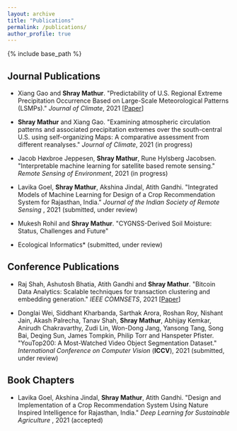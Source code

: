 ```yaml
---
layout: archive
title: "Publications"
permalink: /publications/
author_profile: true
---
```



{% include base_path %}

<!--
{% for post in site.publications reversed %}
  {% include archive-single.html %}
{% endfor %}
-->

## Journal Publications

* Xiang Gao and **Shray Mathur**. "Predictability of U.S. Regional Extreme Precipitation Occurrence Based on Large-Scale Meteorological Patterns (LSMPs)."
*Journal of Climate*, 2021 [[Paper](https://doi.org/10.1175/JCLI-D-21-0137.1)]

* **Shray Mathur** and Xiang Gao. "Examining atmospheric circulation patterns and associated precipitation extremes over the south-central U.S. using self-organizing Maps: A comparative assessment from different reanalyses." 
*Journal of Climate*, 2021 (in progress)

* Jacob Høxbroe Jeppesen, **Shray Mathur**, Rune Hylsberg Jacobsen.
"Interpretable machine learning for satellite based remote sensing."
*Remote Sensing of Environment*, 2021 (in progress)

* Lavika Goel, **Shray Mathur**, Akshina Jindal, Atith Gandhi.
"Integrated Models of Machine Learning for Design of a Crop Recommendation System for Rajasthan, India." *Journal of the Indian Society of Remote Sensing* , 2021 (submitted, under review)

* Mukesh Rohil and **Shray Mathur**. "CYGNSS-Derived Soil Moisture: Status, Challenges and Future" 
* Ecological Informatics* (submitted, under review)

## Conference Publications

* Raj Shah, Ashutosh Bhatia, Atith Gandhi and **Shray Mathur**. "Bitcoin Data Analytics: Scalable techniques for transaction clustering and embedding generation."
*IEEE COMNSETS*, 2021 [[Paper](https://ieeexplore.ieee.org/abstract/document/9352922)]

* Donglai Wei, Siddhant Kharbanda, Sarthak Arora, Roshan Roy, Nishant Jain, Akash Palrecha, Tanav Shah, **Shray Mathur**, Abhijay Kemkar, Anirudh Chakravarthy, Zudi Lin, Won-Dong Jang, Yansong Tang, Song Bai, Deqing Sun, James Tompkin, Philip Torr and Hanspeter Pfister. "YouTop200: A Most-Watched Video Object Segmentation Dataset."
*International Conference on Computer Vision* (**ICCV**), 2021 (submitted, under review)


## Book Chapters
* Lavika Goel, Akshina Jindal, **Shray Mathur**, Atith Gandhi.
"Design and Implementation of a Crop Recommendation System Using Nature Inspired Intelligence for Rajasthan, India." *Deep Learning for Sustainable Agriculture* , 2021 (accepted)
